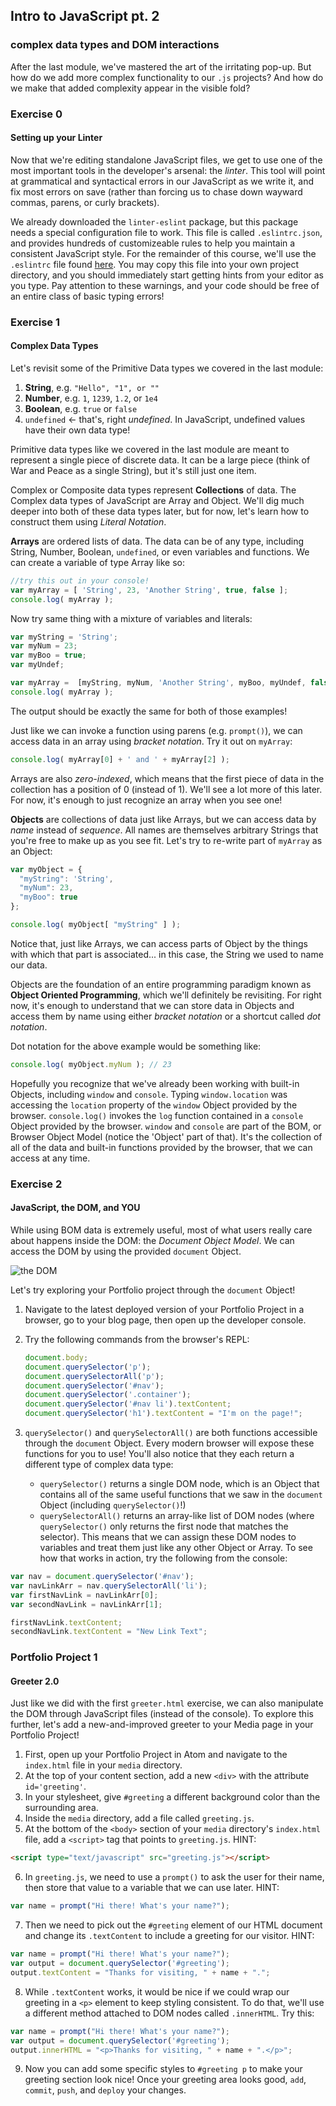 ## Intro to JavaScript pt. 2
### complex data types and DOM interactions

After the last module, we've mastered the art of the irritating pop-up. But how do we add more complex functionality to our `.js` projects? And how do we make that added complexity appear in the visible fold?

### Exercise 0
#### Setting up your Linter

Now that we're editing standalone JavaScript files, we get to use one of the most important tools in the developer's arsenal: the _linter_. This tool will point at grammatical and syntactical errors in our JavaScript as we write it, and fix most errors on save (rather than forcing us to chase down wayward commas, parens, or curly brackets).

We already downloaded the `linter-eslint` package, but this package needs a special configuration file to work. This file is called `.eslintrc.json`, and provides hundreds of customizeable rules to help you maintain a consistent JavaScript style. For the remainder of this course, we'll use the `.eslintrc` file found [here](./.eslintrc.json). You may copy this file into your own project directory, and you should immediately start getting hints from your editor as you type. Pay attention to these warnings, and your code should be free of an entire class of basic typing errors!

### Exercise 1
#### Complex Data Types

Let's revisit some of the Primitive Data types we covered in the last module:

1. __String__, e.g. `"Hello", "1", or ""`
2. __Number__, e.g. `1`, `1239`, `1.2`, or `1e4`
3. __Boolean__, e.g. `true` or `false`
4. `undefined` <- that's, right _undefined_. In JavaScript, undefined values have their own data type!

Primitive data types like we covered in the last module are meant to represent a single piece of discrete data. It can be a large piece (think of War and Peace as a single String), but it's still just one item.

Complex or Composite data types represent **Collections** of data. The Complex data types of JavaScript are Array and Object. We'll dig much deeper into both of these data types later, but for now, let's learn how to construct them using *Literal Notation*.

**Arrays** are ordered lists of data. The data can be of any type, including String, Number, Boolean, `undefined`, or even variables and functions. We can create a variable of type Array like so:

```javascript
//try this out in your console!
var myArray = [ 'String', 23, 'Another String', true, false ];
console.log( myArray );
```

Now try same thing with a mixture of variables and literals:

```javascript
var myString = 'String';
var myNum = 23;
var myBoo = true;
var myUndef;

var myArray =  [myString, myNum, 'Another String', myBoo, myUndef, false ];
console.log( myArray );
```
The output should be exactly the same for both of those examples!

Just like we can invoke a function using parens (e.g. `prompt()`), we can access data in an array using *bracket notation*. Try it out on `myArray`:

```javascript
console.log( myArray[0] + ' and ' + myArray[2] );
```
Arrays are also *zero-indexed*, which means that the first piece of data in the collection has a position of 0 (instead of 1). We'll see a lot more of this later. For now, it's enough to just recognize an array when you see one!

**Objects** are collections of data just like Arrays, but we can access data by *name* instead of *sequence*. All names are themselves arbitrary Strings that you're free to make up as you see fit. Let's try to re-write part of `myArray` as an Object:

```javascript
var myObject = {
  "myString": 'String',
  "myNum": 23,
  "myBoo": true
};

console.log( myObject[ "myString" ] );
```
Notice that, just like Arrays, we can access parts of Object by the things with which that part is associated... in this case, the String we used to name our data.

Objects are the foundation of an entire programming paradigm known as **Object Oriented Programming**, which we'll definitely be revisiting. For right now, it's enough to understand that we can store data in Objects and access them by name using either _bracket notation_ or a shortcut called *dot notation*.

Dot notation for the above example would be something like:

```javascript
console.log( myObject.myNum ); // 23
```

Hopefully you recognize that we've already been working with built-in Objects, including `window` and `console`. Typing `window.location` was accessing the `location` property of the `window` Object provided by the browser. `console.log()` invokes the `log` function contained in a `console` Object provided by the browser. `window` and `console` are part of the BOM, or Browser Object Model (notice the 'Object' part of that). It's the collection of all of the data and built-in functions provided by the browser, that we can access at any time.

### Exercise 2
#### JavaScript, the DOM, and YOU

While using BOM data is extremely useful, most of what users really care about happens inside the DOM: the *Document Object Model*. We can access the DOM by using the provided `document` Object.

![the DOM](http://reactorprep.herokuapp.com/assets/images/dom2.png)

Let's try exploring your Portfolio project through the `document` Object!

1. Navigate to the latest deployed version of your Portfolio Project in a browser, go to your blog page, then open up the developer console.
2. Try the following commands from the browser's REPL:

    ```javascript
    document.body;
    document.querySelector('p');
    document.querySelectorAll('p');
    document.querySelector('#nav');
    document.querySelector('.container');
    document.querySelector('#nav li').textContent;
    document.querySelector('h1').textContent = "I'm on the page!";
    ```
3. `querySelector()` and `querySelectorAll()` are both functions accessible through the `document` Object. Every modern browser will expose these functions for you to use! You'll also notice that they each return a different type of complex data type:
    + `querySelector()` returns a single DOM node, which is an Object that contains all of the same useful functions that we saw in the `document` Object (including `querySelector()`!)
    + `querySelectorAll()` returns an array-like list of DOM nodes (where `querySelector()` only returns the first node that matches the selector).
  This means that we can assign these DOM nodes to variables and treat them just like any other Object or Array. To see how that works in action, try the following from the console:

  ```javascript
  var nav = document.querySelector('#nav');
  var navLinkArr = nav.querySelectorAll('li');
  var firstNavLink = navLinkArr[0];
  var secondNavLink = navLinkArr[1];

  firstNavLink.textContent;
  secondNavLink.textContent = "New Link Text";
  ```

### Portfolio Project 1
#### Greeter 2.0

Just like we did with the first `greeter.html` exercise, we can also manipulate the DOM through JavaScript files (instead of the console). To explore this further, let's add a new-and-improved greeter to your Media page in your Portfolio Project!

1. First, open up your Portfolio Project in Atom and navigate to the `index.html` file in your `media` directory.
2. At the top of your content section, add a new `<div>` with the attribute `id='greeting'`.
3. In your stylesheet, give `#greeting` a different background color than the surrounding area.
4. Inside the `media` directory, add a file called `greeting.js`.
5. At the bottom of the `<body>` section of your `media` directory's `index.html` file, add a `<script>` tag that points to `greeting.js`. HINT:

  ```html
  <script type="text/javascript" src="greeting.js"></script>
  ```
6. In `greeting.js`, we need to use a `prompt()` to ask the user for their name, then store that value to a variable that we can use later. HINT:

  ```javascript
  var name = prompt("Hi there! What's your name?");
  ```
7. Then we need to pick out the `#greeting` element of our HTML document and change its `.textContent` to include a greeting for our visitor. HINT:

  ```javascript
  var name = prompt("Hi there! What's your name?");
  var output = document.querySelector('#greeting');
  output.textContent = "Thanks for visiting, " + name + ".";
  ```
8. While `.textContent` works, it would be nice if we could wrap our greeting in a `<p>` element to keep styling consistent. To do that, we'll use a different method attached to DOM nodes called `.innerHTML`. Try this:

  ```javascript
  var name = prompt("Hi there! What's your name?");
  var output = document.querySelector('#greeting');
  output.innerHTML = "<p>Thanks for visiting, " + name + ".</p>";
  ```
9. Now you can add some specific styles to `#greeting p` to make your greeting section look nice! Once your greeting area looks good, `add`, `commit`, `push`, and `deploy` your changes.
